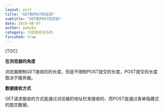 ```yaml
---
layout: post
title: "GET和POST的区别"
subtitle: "GET和POST的区别"
date: 2019-08-07
author: ppbibo
category: 习信息安全系列
finished: true
---
```

[TOC]

**在浏览器的角度**



浏览器限制GET接收的的长度，但是不限制POST提交的长度，POST提交的长度取决于服务器。



**数据接收方式**



GET请求接收的方式是通过浏览器的地址栏来接收的，而POST是通过表单隐藏式的提交数据。